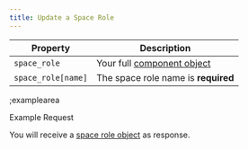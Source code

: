 ```yaml
---
title: Update a Space Role
---
```


| Property | Description |
|---|---|
| `space_role` | Your full [component object](#core-resources/space-roles/the-space-role-object) |
| `space_role[name]` | The space role name is **required** |

;examplearea

Example Request

<RequestExample url="https://mapi.storyblok.com/v1/spaces/656/space_roles/18" httpMethod="PUT" :requestObject='{"space_role":{"id":18,"role":"English Editor"}}'></RequestExample>

You will receive a [space role object](#core-resources/space-roles/the-space-role-object) as response.
